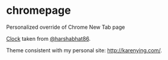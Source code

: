 # chromepage
Personalized override of Chrome New Tab page

[Clock](https://codepen.io/harshabhat86/full/tAxuF) taken from [@harshabhat86](https://github.com/harshabhat86).

Theme consistent with my personal site: http://karenying.com/.

